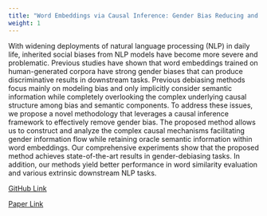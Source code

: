 ```yaml
---
title: "Word Embeddings via Causal Inference: Gender Bias Reducing and Semantic Information Preserving (AAAI 2022)"
weight: 1
---
```


With widening deployments of natural language processing (NLP) in daily life, inherited social biases from NLP models have become more severe and problematic. Previous studies have shown that word embeddings trained on human-generated corpora have strong gender biases that can produce discriminative results in downstream tasks. Previous debiasing methods focus mainly on modeling bias and only implicitly consider semantic information while completely overlooking the complex underlying causal structure among bias and semantic components. To address these issues, we propose a novel methodology that leverages a causal inference framework to effectively remove gender bias. The proposed method allows us to construct and analyze the complex causal mechanisms facilitating gender information flow while retaining oracle semantic information within word embeddings. Our comprehensive experiments show that the proposed method achieves state-of-the-art results in gender-debiasing tasks. In addition, our methods yield better performance in word similarity evaluation and various extrinsic downstream NLP tasks.

[GitHub Link](https://github.com/Lei-Ding07/Word_Debias_DeSIP)

[Paper Link](https://ojs.aaai.org/index.php/AAAI/article/view/21443)


